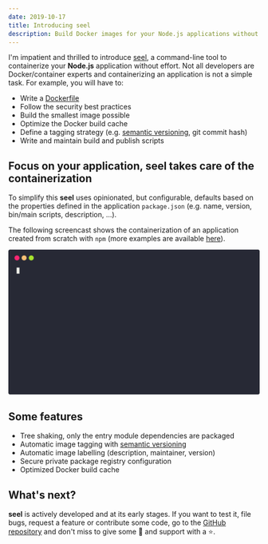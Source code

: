 ```yaml
---
date: 2019-10-17
title: Introducing seel
description: Build Docker images for your Node.js applications without effort.
---
```


I'm impatient and thrilled to introduce [seel][1], a command-line tool to containerize your **Node.js** application without effort. Not all developers are Docker/container experts and containerizing an application is not a simple task. For example, you will have to:

- Write a [Dockerfile][3]
- Follow the security best practices
- Build the smallest image possible
- Optimize the Docker build cache
- Define a tagging strategy (e.g. [semantic versioning][2], git commit hash)
- Write and maintain build and publish scripts

## Focus on your application, seel takes care of the containerization

To simplify this **seel** uses opinionated, but configurable, defaults based on the properties defined in the application `package.json` (e.g. name, version, bin/main scripts, description, ...).

The following screencast shows the containerization of an application created from scratch with `npm` (more examples are available [here](https://github.com/kevinpollet/seel#examples)).

![screencast](./screencast.svg)

## Some features

- Tree shaking, only the entry module dependencies are packaged
- Automatic image tagging with [semantic versioning][2]
- Automatic image labelling (description, maintainer, version)
- Secure private package registry configuration
- Optimized Docker build cache

## What's next?

**seel** is actively developed and at its early stages. If you want to test it, file bugs, request a feature or contribute some code, go to the [GitHub repository][1] and don't miss to give some 💚 and support with a ⭐.

[1]: https://github.com/kevinpollet/seel
[2]: https://semver.org/
[3]: https://docs.docker.com/engine/reference/builder/
